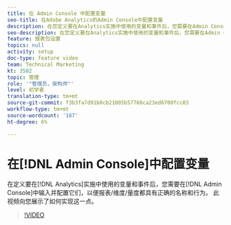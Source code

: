 ```yaml
---
title: 在 Admin Console 中配置变量
seo-title: 在Adobe Analytics的Admin Console中配置变量
description: 在您定义要在Analytics实施中使用的变量和事件后，您需要在Admin Console中输入并配置它们，以便报表/维度/量度都具有正确的名称和行为。 此视频向您展示了如何实现这一点。
seo-description: 在您定义要在Analytics实施中使用的变量和事件后，您需要在Admin Console中输入并配置它们，以便报表/维度/量度都具有正确的名称和行为。 此视频向您展示了如何实现这一点。 Adobe Analytics
feature: 报表包设置
topics: null
activity: setup
doc-type: feature video
team: Technical Marketing
kt: 3582
topic: 管理
role: '"管理员，架构师"'
level: 初学者
translation-type: tm+mt
source-git-commit: f3b3fa7d91b0cb21005b57768ca23ed6700fcc03
workflow-type: tm+mt
source-wordcount: '187'
ht-degree: 6%

---
```



# 在[!DNL Admin Console]中配置变量

在定义要在[!DNL Analytics]实施中使用的变量和事件后，您需要在[!DNL Admin Console]中输入并配置它们，以便报表/维度/量度都具有正确的名称和行为。 此视频向您展示了如何实现这一点。

>[!VIDEO](https://video.tv.adobe.com/v/28755/?quality=12)
